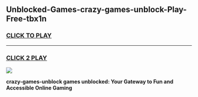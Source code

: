 
## Unblocked-Games-crazy-games-unblock-Play-Free-tbx1n
<h3>
<a href="https://premium76.site?title=crazy-games-unblock&ref=18A1">CLICK TO PLAY</a></h3>
<hr>

<h3>
<a href="https://premium76.site?title=crazy-games-unblock&ref=18A1">CLICK 2 PLAY</a>
  
</h3>

<a href="https://premium76.site?title=crazy-games-unblock&ref=18A1"><img src="https://clearcache.store/games.png"></a>


**crazy-games-unblock games unblocked: Your Gateway to Fun and Accessible Online Gaming**
